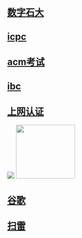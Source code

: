 <!doctype html>
<html>
<head>
<meta http-equiv="Content-Type" content="text/html; charset=utf-8" />
<title>BSKING</title>
<meta charset="gb2312">
<meta charset="iso-8859-1" />
</head>

<body>
<h2><a href="http://cas.upc.edu.cn/cas/login" target="_blank">数字石大</a></h2>
<h2><a href="http://icpc.upc.edu.cn/loginpage.php" target="_blank">icpc</a></h2>
<h2><a href="http://121.251.254.214/cpp/loginpage.php" target="_blank">acm考试</a></h2>
<h2><a href="http://ibc.computer.upc.edu.cn/" target="_blank">ibc</a></h2>

<h2><a href="http://www.gstatic.com/generate_204" target="_blank">上网认证</a></h2>
<p><a href="http://www.baidu.com"  target="_blank"><img src="http://m.qpic.cn/psc?/V12UAMRI3v0HBr/F1H7YF3BXM1Q*sygiHZL4c67EsmdddL1V81mH8fYILM3GtBHLEjLvIC21ebLzCSoHC35zIzP8HX.auX39*XZ4afbqMeC8uLvoX5qMQiVDbc!/b&bo=ggB*AAAAAAADB98!&rf=viewer_4" ></a>
  <!--<map name="Map">
    <area shape="rect" coords="1,7,130,126" href="#http://www.baidu.com" target="_blank">
  </map>-->
  <a href="http://www.zhihuishu.com"  target="_blank"><img src="http://m.qpic.cn/psc?/V12UAMRI3v0HBr/F1H7YF3BXM1Q*sygiHZL4dvwkWd8qqHePjaxFRuYcwVpoZVzUAjc5FE9tjw1CS.FlGy4zk99YGtlGnCD.iEcfvCyy2RWGl1tG2FvVm*ASpY!/b&bo=kQCQAAAAAAADFzM!&rf=viewer_4" width="136" height="124" ></a>
  <!--<map name="Map2">
    <area shape="rect" coords="1,-3,67,63" href="#">
    <area shape="rect" coords="368,314,959,826" href="#https://www.zhihuishu.com/" target="_blank">
  </map>-->
<p>
<h2><a href="google.com.hk" target="_blank">谷歌</a></h2>
<h2><a href="http://www.4399.com/flash/203517_4.htm" target="_blank">扫雷</a></h2>

</body>
</html>
